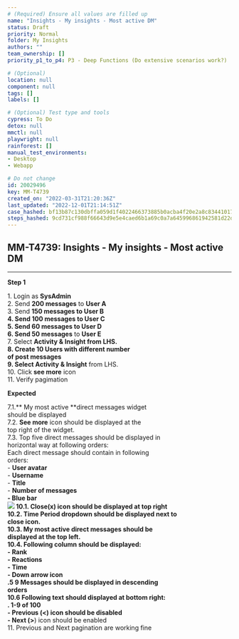 ```yaml
---
# (Required) Ensure all values are filled up
name: "Insights - My insights - Most active DM"
status: Draft
priority: Normal
folder: My Insights
authors: ""
team_ownership: []
priority_p1_to_p4: P3 - Deep Functions (Do extensive scenarios work?)

# (Optional)
location: null
component: null
tags: []
labels: []

# (Optional) Test type and tools
cypress: To Do
detox: null
mmctl: null
playwright: null
rainforest: []
manual_test_environments: 
- Desktop
- Webapp

# Do not change
id: 20029496
key: MM-T4739
created_on: "2022-03-31T21:20:36Z"
last_updated: "2022-12-01T21:14:51Z"
case_hashed: bf13b87c130dbffa059d1f4022466373885b0acba4f20e2a8c83441017fe2873677308299930e30ed2ba97a429979403
steps_hashed: 9cd731cf988f66643d9e5e4caed6b1a69c0a7a645996861942581d22d4150f6b37bbf7a53a07496bd8737607bf200301
---
```


<!-- (Auto-generated) Based on frontmatter's "key" and "name" -->

## MM-T4739: Insights - My insights - Most active DM

---

**Step 1**

1\. Login as **SysAdmin**\
2\. Send **200 messages** to **User A**\
3\. Send **150 messages **to **User B**\
4\. Send **100 messages** to **User C**\
5\. Send** 60 messages **to **User D**\
6\. Send** 50 messages** to **User E**\
7\. Select **Activity & Insight **from LHS.\
8\. Create 10 Users with different number\
of post messages\
9\. Select** Activity & Insight** from LHS.\
10\. Click **see more** icon\
11\. Verify pagimation

**Expected**

7.1.\*\* My most active \*\*direct messages widget\
should be displayed\
7.2. **See more** icon should be displayed at the\
top right of the widget.\
7.3. Top five direct messages should be displayed in\
horizontal way at following orders:\
Each direct message should contain in following\
orders:\
\- **User avatar**\
\- **Username**\
\- **Title**\
\- **Number of messages\
\- Blue bar**\
**![](https://smartbear-tm4j-prod-us-west-2-attachment-rich-text.s3.us-west-2.amazonaws.com/embedded-f3277290f945470c4add5d21ef3dc7ca7b74388fc7152bfb6b99ae58c66a95a8-1649181027442-1649181027441.png) **10.1. Close(**x**) icon should be displayed at top right\
10.2. Time Period dropdown should be displayed next to\
close icon.\
10.3. **My most active direct messages **should be\
displayed at the top left.\
10.4. Following column should be displayed:\
\- **Rank**\
\- **Reactions**\
\- **Time**\
\- **Down arrow icon**\
.5 9 Messages should be displayed in descending\
orders\
10.6 Following text should displayed at bottom right:\
. **1-9 of 100**\
\- Previous (**<**) icon should be disabled\
\- Next (**>**) icon should be enabled\
11\. Previous and Next pagination are working fine
